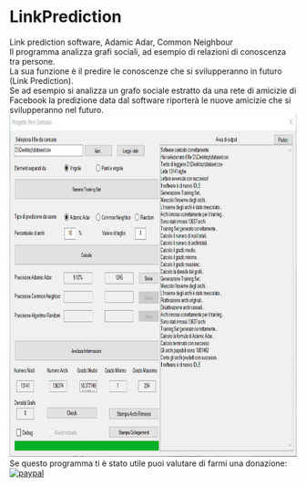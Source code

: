 # LinkPrediction
Link prediction software, Adamic Adar, Common Neighbour<br/>
Il programma analizza grafi sociali, ad esempio di relazioni di conoscenza tra persone.<br/>
La sua funzione è il predire le conoscenze che si svilupperanno in futuro (Link Prediction).<br/>
Se ad esempio si analizza un grafo sociale estratto da una rete di amicizie di Facebook la predizione data dal software riporterà le nuove amicizie che si svilupperanno nel futuro.
<br/>
<img width="882" height="600" src="image.png?raw=true">
<br>
Se questo programma ti è stato utile puoi valutare di farmi una donazione:<br>
[![paypal](https://www.paypalobjects.com/en_US/i/btn/btn_donateCC_LG.gif)](https://www.paypal.com/donate?hosted_button_id=6YW9SCCM7JB7L)
